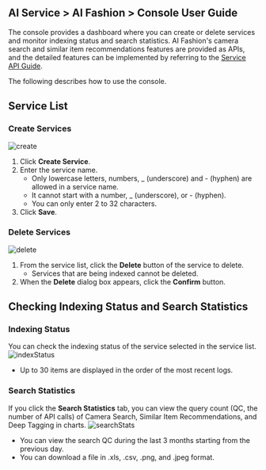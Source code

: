 ## AI Service > AI Fashion > Console User Guide

The console provides a dashboard where you can create or delete services and monitor indexing status and search statistics.
AI Fashion's camera search and similar item recommendations features are provided as APIs, and the detailed features can be implemented by referring to the [Service API Guide](./service-api-guide).

The following describes how to use the console.

## Service List

### Create Services
![create](http://static.toastoven.net/prod_ai_fashion/create_service_en.png)
1. Click **Create Service**.
2. Enter the service name.
    - Only lowercase letters, numbers, \_ (underscore) and - (hyphen) are allowed in a service name.
    - It cannot start with a number, \_ (underscore), or - (hyphen).
    - You can only enter 2 to 32 characters.
3. Click **Save**.

### Delete Services
![delete](http://static.toastoven.net/prod_ai_fashion/delete_service_en.png)
1. From the service list, click the **Delete** button of the service to delete.
    - Services that are being indexed cannot be deleted.
2. When the **Delete** dialog box appears, click the **Confirm** button.

## Checking Indexing Status and Search Statistics

### Indexing Status
You can check the indexing status of the service selected in the service list.
![indexStatus](http://static.toastoven.net/prod_ai_fashion/index_status_en.png)
- Up to 30 items are displayed in the order of the most recent logs.

### Search Statistics
If you click the **Search Statistics** tab, you can view the query count (QC, the number of API calls) of Camera Search, Similar Item Recommendations, and Deep Tagging in charts.
![searchStats](http://static.toastoven.net/prod_ai_fashion/search_stats_en.png)
- You can view the search QC during the last 3 months starting from the previous day.
- You can download a file in .xls, .csv, .png, and .jpeg format.
